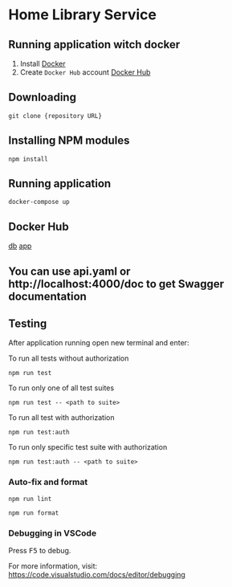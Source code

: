 # Home Library Service

## Running application witch docker

1. Install [Docker](https://docs.docker.com/engine/install/)
2. Create `Docker Hub` account [Docker Hub](https://hub.docker.com/)

## Downloading

```
git clone {repository URL}
```

## Installing NPM modules

```
npm install
```

## Running application

```
docker-compose up
```

## Docker Hub
[db](https://hub.docker.com/repository/docker/andreimashedo/nodejs2024q1-service-db/general)
[app](https://hub.docker.com/repository/docker/andreimashedo/nodejs2024q1-service-app/general)

## You can use api.yaml or http://localhost:4000/doc to get Swagger documentation

## Testing

After application running open new terminal and enter:

To run all tests without authorization

```
npm run test
```

To run only one of all test suites

```
npm run test -- <path to suite>
```

To run all test with authorization

```
npm run test:auth
```

To run only specific test suite with authorization

```
npm run test:auth -- <path to suite>
```

### Auto-fix and format

```
npm run lint
```

```
npm run format
```

### Debugging in VSCode

Press <kbd>F5</kbd> to debug.

For more information, visit: https://code.visualstudio.com/docs/editor/debugging
